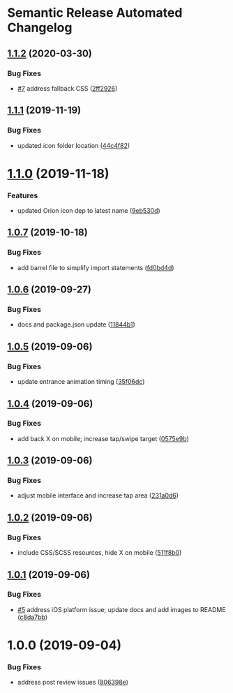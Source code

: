 # Semantic Release Automated Changelog

## [1.1.2](https://github.com/AlaskaAirlines/OrionStatelessComponents__ods-toast/compare/v1.1.1...v1.1.2) (2020-03-30)


### Bug Fixes

* [#7](https://github.com/AlaskaAirlines/OrionStatelessComponents__ods-toast/issues/7) address fallback CSS ([2ff2926](https://github.com/AlaskaAirlines/OrionStatelessComponents__ods-toast/commit/2ff2926))

## [1.1.1](https://github.com/AlaskaAirlines/OrionStatelessComponents__ods-toast/compare/v1.1.0...v1.1.1) (2019-11-19)


### Bug Fixes

* updated icon folder location ([44c4f82](https://github.com/AlaskaAirlines/OrionStatelessComponents__ods-toast/commit/44c4f82))

# [1.1.0](https://github.com/AlaskaAirlines/OrionStatelessComponents__ods-toast/compare/v1.0.7...v1.1.0) (2019-11-18)


### Features

* updated Orion icon dep to latest name ([9eb530d](https://github.com/AlaskaAirlines/OrionStatelessComponents__ods-toast/commit/9eb530d))

## [1.0.7](https://github.com/AlaskaAirlines/OrionStatelessComponents__ods-toast/compare/v1.0.6...v1.0.7) (2019-10-18)


### Bug Fixes

* add barrel file to simplify import statements ([fd0bd4d](https://github.com/AlaskaAirlines/OrionStatelessComponents__ods-toast/commit/fd0bd4d))

## [1.0.6](https://github.com/AlaskaAirlines/OrionStatelessComponents__ods-toast/compare/v1.0.5...v1.0.6) (2019-09-27)


### Bug Fixes

* docs and package.json update ([11844b1](https://github.com/AlaskaAirlines/OrionStatelessComponents__ods-toast/commit/11844b1))

## [1.0.5](https://github.com/AlaskaAirlines/OrionStatelessComponents__ods-toast/compare/v1.0.4...v1.0.5) (2019-09-06)


### Bug Fixes

* update entrance animation timing ([35f06dc](https://github.com/AlaskaAirlines/OrionStatelessComponents__ods-toast/commit/35f06dc))

## [1.0.4](https://github.com/AlaskaAirlines/OrionStatelessComponents__ods-toast/compare/v1.0.3...v1.0.4) (2019-09-06)


### Bug Fixes

* add back X on mobile; increase tap/swipe target ([0575e9b](https://github.com/AlaskaAirlines/OrionStatelessComponents__ods-toast/commit/0575e9b))

## [1.0.3](https://github.com/AlaskaAirlines/OrionStatelessComponents__ods-toast/compare/v1.0.2...v1.0.3) (2019-09-06)


### Bug Fixes

* adjust mobile interface and increase tap area ([231a0d6](https://github.com/AlaskaAirlines/OrionStatelessComponents__ods-toast/commit/231a0d6))

## [1.0.2](https://github.com/AlaskaAirlines/OrionStatelessComponents__ods-toast/compare/v1.0.1...v1.0.2) (2019-09-06)


### Bug Fixes

* include CSS/SCSS resources, hide X on mobile ([511f8b0](https://github.com/AlaskaAirlines/OrionStatelessComponents__ods-toast/commit/511f8b0))

## [1.0.1](https://github.com/AlaskaAirlines/OrionStatelessComponents__ods-toast/compare/v1.0.0...v1.0.1) (2019-09-06)


### Bug Fixes

* [#5](https://github.com/AlaskaAirlines/OrionStatelessComponents__ods-toast/issues/5) address iOS platform issue; update docs and add images to README ([c8da7bb](https://github.com/AlaskaAirlines/OrionStatelessComponents__ods-toast/commit/c8da7bb))

# 1.0.0 (2019-09-04)


### Bug Fixes

* address post review issues ([806398e](https://github.com/AlaskaAirlines/OrionStatelessComponents__ods-toast/commit/806398e))
